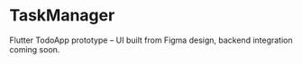 # TaskManager
Flutter TodoApp prototype – UI built from Figma design, backend integration coming soon.
